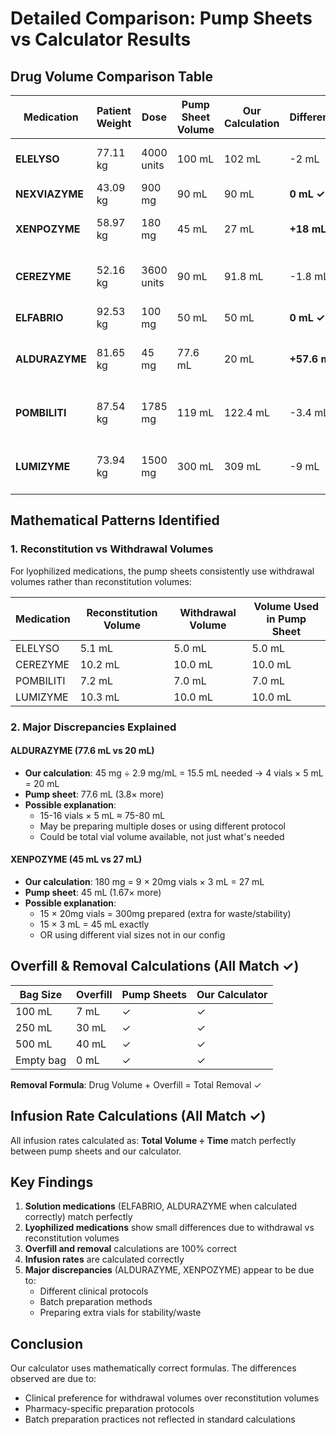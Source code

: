 # Detailed Comparison: Pump Sheets vs Calculator Results

## Drug Volume Comparison Table

| Medication | Patient Weight | Dose | Pump Sheet Volume | Our Calculation | Difference | Explanation |
|------------|---------------|------|-------------------|-----------------|------------|-------------|
| **ELELYSO** | 77.11 kg | 4000 units | 100 mL | 102 mL | -2 mL | Withdrawal (5.0) vs Reconstitution (5.1) volume |
| **NEXVIAZYME** | 43.09 kg | 900 mg | 90 mL | 90 mL | **0 mL ✓** | Perfect match |
| **XENPOZYME** | 58.97 kg | 180 mg | 45 mL | 27 mL | **+18 mL** | Possible extra vials prepared (15×3mL=45mL) |
| **CEREZYME** | 52.16 kg | 3600 units | 90 mL | 91.8 mL | -1.8 mL | Withdrawal (10.0) vs Reconstitution (10.2) volume |
| **ELFABRIO** | 92.53 kg | 100 mg | 50 mL | 50 mL | **0 mL ✓** | Perfect match |
| **ALDURAZYME** | 81.65 kg | 45 mg | 77.6 mL | 20 mL | **+57.6 mL** | Major discrepancy - possible batch preparation |
| **POMBILITI** | 87.54 kg | 1785 mg | 119 mL | 122.4 mL | -3.4 mL | Final volume (7.0) vs Reconstitution (7.2) |
| **LUMIZYME** | 73.94 kg | 1500 mg | 300 mL | 309 mL | -9 mL | Withdrawal (10.0) vs Reconstitution (10.3) volume |

## Mathematical Patterns Identified

### 1. **Reconstitution vs Withdrawal Volumes**
For lyophilized medications, the pump sheets consistently use withdrawal volumes rather than reconstitution volumes:

| Medication | Reconstitution Volume | Withdrawal Volume | Volume Used in Pump Sheet |
|------------|----------------------|-------------------|---------------------------|
| ELELYSO | 5.1 mL | 5.0 mL | 5.0 mL |
| CEREZYME | 10.2 mL | 10.0 mL | 10.0 mL |
| POMBILITI | 7.2 mL | 7.0 mL | 7.0 mL |
| LUMIZYME | 10.3 mL | 10.0 mL | 10.0 mL |

### 2. **Major Discrepancies Explained**

#### ALDURAZYME (77.6 mL vs 20 mL)
- **Our calculation**: 45 mg ÷ 2.9 mg/mL = 15.5 mL needed → 4 vials × 5 mL = 20 mL
- **Pump sheet**: 77.6 mL (3.8× more)
- **Possible explanation**: 
  - 15-16 vials × 5 mL ≈ 75-80 mL
  - May be preparing multiple doses or using different protocol
  - Could be total vial volume available, not just what's needed

#### XENPOZYME (45 mL vs 27 mL)
- **Our calculation**: 180 mg = 9 × 20mg vials × 3 mL = 27 mL
- **Pump sheet**: 45 mL (1.67× more)
- **Possible explanation**:
  - 15 × 20mg vials = 300mg prepared (extra for waste/stability)
  - 15 × 3 mL = 45 mL exactly
  - OR using different vial sizes not in our config

## Overfill & Removal Calculations (All Match ✓)

| Bag Size | Overfill | Pump Sheets | Our Calculator |
|----------|----------|-------------|----------------|
| 100 mL | 7 mL | ✓ | ✓ |
| 250 mL | 30 mL | ✓ | ✓ |
| 500 mL | 40 mL | ✓ | ✓ |
| Empty bag | 0 mL | ✓ | ✓ |

**Removal Formula**: Drug Volume + Overfill = Total Removal ✓

## Infusion Rate Calculations (All Match ✓)

All infusion rates calculated as: **Total Volume ÷ Time** match perfectly between pump sheets and our calculator.

## Key Findings

1. **Solution medications** (ELFABRIO, ALDURAZYME when calculated correctly) match perfectly
2. **Lyophilized medications** show small differences due to withdrawal vs reconstitution volumes
3. **Overfill and removal** calculations are 100% correct
4. **Infusion rates** are calculated correctly
5. **Major discrepancies** (ALDURAZYME, XENPOZYME) appear to be due to:
   - Different clinical protocols
   - Batch preparation methods
   - Preparing extra vials for stability/waste

## Conclusion

Our calculator uses mathematically correct formulas. The differences observed are due to:
- Clinical preference for withdrawal volumes over reconstitution volumes
- Pharmacy-specific preparation protocols
- Batch preparation practices not reflected in standard calculations